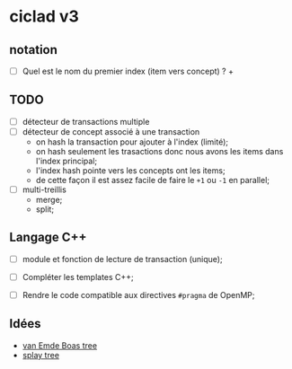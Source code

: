 # ciclad v3


## notation

- [ ] Quel est le nom du premier index (item vers concept) ?
     +

## TODO

- [ ] détecteur de transactions multiple
- [ ] détecteur de concept associé à une transaction
     + on hash la transaction pour ajouter à l'index (limité);
     + on hash seulement les trasactions donc nous avons les items dans l'index principal;
     + l'index hash pointe vers les concepts ont les items;
     + de cette façon il est assez facile de faire le `+1` ou `-1` en parallel;
- [ ] multi-treillis
     + merge;
     + split;
     
## Langage C++
- [ ] module et fonction de lecture de transaction (unique);
- [ ] Compléter les templates C++;
- [ ] Rendre le code compatible aux directives `#pragma` de OpenMP;


## Idées

+ [van Emde Boas tree](https://en.wikipedia.org/wiki/Van_Emde_Boas_tree)
+ [splay tree](https://en.wikipedia.org/wiki/Splay_tree)
